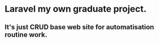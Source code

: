 # Laravel my own graduate project.
## It's just CRUD base web site for automatisation routine work.
